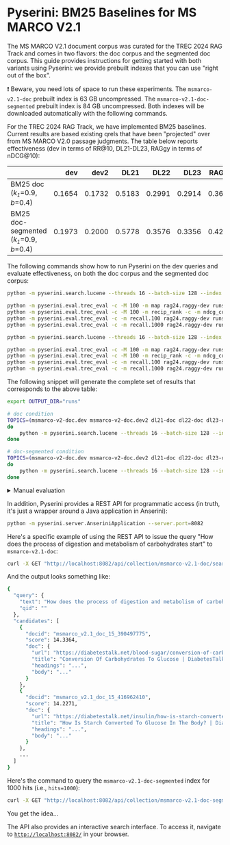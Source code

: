 # Pyserini: BM25 Baselines for MS MARCO V2.1

The MS MARCO V2.1 document corpus was curated for the TREC 2024 RAG Track and comes in two flavors: the doc corpus and the segmented doc corpus.
This guide provides instructions for getting started with both variants using Pyserini: we provide prebuilt indexes that you can use "right out of the box".

❗ Beware, you need lots of space to run these experiments.
The `msmarco-v2.1-doc` prebuilt index is 63 GB uncompressed.
The `msmarco-v2.1-doc-segmented` prebuilt index is 84 GB uncompressed.
Both indexes will be downloaded automatically with the following commands.

For the TREC 2024 RAG Track, we have implemented BM25 baselines.
Current results are based existing qrels that have been "projected" over from MS MARCO V2.0 passage judgments.
The table below reports effectiveness (dev in terms of RR@10, DL21-DL23, RAGgy in terms of nDCG@10):

|                                                                            |    dev |   dev2 |   DL21 |   DL22 |   DL23 |  RAGgy |
|:---------------------------------------------------------------------------|-------:|-------:|-------:|-------:|-------:|-------:|
| BM25 doc (<i>k<sub><small>1</small></sub></i>=0.9, <i>b</i>=0.4)           | 0.1654 | 0.1732 | 0.5183 | 0.2991 | 0.2914 | 0.3631 |
| BM25 doc-segmented (<i>k<sub><small>1</small></sub></i>=0.9, <i>b</i>=0.4) | 0.1973 | 0.2000 | 0.5778 | 0.3576 | 0.3356 | 0.4227 |

The following commands show how to run Pyserini on the dev queries and evaluate effectiveness, on both the doc corpus and the segmented doc corpus:

```bash
python -m pyserini.search.lucene --threads 16 --batch-size 128 --index msmarco-v2.1-doc --topics rag24.raggy-dev --output runs/run.msmarco-v2.1-doc.dev.txt --bm25

python -m pyserini.eval.trec_eval -c -M 100 -m map rag24.raggy-dev runs/run.msmarco-v2.1-doc.dev.txt
python -m pyserini.eval.trec_eval -c -M 100 -m recip_rank -c -m ndcg_cut.10 rag24.raggy-dev runs/run.msmarco-v2.1-doc.dev.txt
python -m pyserini.eval.trec_eval -c -m recall.100 rag24.raggy-dev runs/run.msmarco-v2.1-doc.dev.txt
python -m pyserini.eval.trec_eval -c -m recall.1000 rag24.raggy-dev runs/run.msmarco-v2.1-doc.dev.txt

python -m pyserini.search.lucene --threads 16 --batch-size 128 --index msmarco-v2.1-doc-segmented --topics rag24.raggy-dev --output runs/run.msmarco-v2.1-doc-segmented.dev.txt --bm25 --hits 10000 --max-passage-hits 1000 --max-passage

python -m pyserini.eval.trec_eval -c -M 100 -m map rag24.raggy-dev runs/run.msmarco-v2.1-doc-segmented.dev.txt
python -m pyserini.eval.trec_eval -c -M 100 -m recip_rank -c -m ndcg_cut.10 rag24.raggy-dev runs/run.msmarco-v2.1-doc-segmented.dev.txt
python -m pyserini.eval.trec_eval -c -m recall.100 rag24.raggy-dev runs/run.msmarco-v2.1-doc-segmented.dev.txt
python -m pyserini.eval.trec_eval -c -m recall.1000 rag24.raggy-dev runs/run.msmarco-v2.1-doc-segmented.dev.txt
```

The following snippet will generate the complete set of results that corresponds to the above table:

```bash
export OUTPUT_DIR="runs"

# doc condition
TOPICS=(msmarco-v2-doc.dev msmarco-v2-doc.dev2 dl21-doc dl22-doc dl23-doc rag24.raggy-dev); for t in "${TOPICS[@]}"
do
    python -m pyserini.search.lucene --threads 16 --batch-size 128 --index msmarco-v2.1-doc --topics $t --output $OUTPUT_DIR/run.msmarco-v2.1.doc.${t}.txt --bm25
done

# doc-segmented condition
TOPICS=(msmarco-v2-doc.dev msmarco-v2-doc.dev2 dl21-doc dl22-doc dl23-doc rag24.raggy-dev); for t in "${TOPICS[@]}"
do
    python -m pyserini.search.lucene --threads 16 --batch-size 128 --index msmarco-v2.1-doc-segmented --topics $t --output $OUTPUT_DIR/run.msmarco-v2.1.doc-segmented.${t}.txt --bm25 --hits 10000 --max-passage-hits 1000 --max-passage
done
```

<details>
<summary>Manual evaluation</summary>

Here's the snippet of code to perform the evaluation of all runs above:

```bash
# doc condition
python -m pyserini.eval.trec_eval -c -M 100 -m recip_rank msmarco-v2.1-doc.dev $OUTPUT_DIR/run.msmarco-v2.1.doc.msmarco-v2-doc.dev.txt
python -m pyserini.eval.trec_eval -c -M 100 -m recip_rank msmarco-v2.1-doc.dev2 $OUTPUT_DIR/run.msmarco-v2.1.doc.msmarco-v2-doc.dev2.txt
echo ''
python -m pyserini.eval.trec_eval -c -M 100 -m map dl21-doc-msmarco-v2.1 $OUTPUT_DIR/run.msmarco-v2.1.doc.dl21-doc.txt
python -m pyserini.eval.trec_eval -c -M 100 -m recip_rank -c -m ndcg_cut.10 dl21-doc-msmarco-v2.1 $OUTPUT_DIR/run.msmarco-v2.1.doc.dl21-doc.txt
python -m pyserini.eval.trec_eval -c -m recall.100 dl21-doc-msmarco-v2.1 $OUTPUT_DIR/run.msmarco-v2.1.doc.dl21-doc.txt
python -m pyserini.eval.trec_eval -c -m recall.1000 dl21-doc-msmarco-v2.1 $OUTPUT_DIR/run.msmarco-v2.1.doc.dl21-doc.txt
echo ''
python -m pyserini.eval.trec_eval -c -M 100 -m map dl22-doc-msmarco-v2.1 $OUTPUT_DIR/run.msmarco-v2.1.doc.dl22-doc.txt
python -m pyserini.eval.trec_eval -c -M 100 -m recip_rank -c -m ndcg_cut.10 dl22-doc-msmarco-v2.1 $OUTPUT_DIR/run.msmarco-v2.1.doc.dl22-doc.txt
python -m pyserini.eval.trec_eval -c -m recall.100 dl22-doc-msmarco-v2.1 $OUTPUT_DIR/run.msmarco-v2.1.doc.dl22-doc.txt
python -m pyserini.eval.trec_eval -c -m recall.1000 dl22-doc-msmarco-v2.1 $OUTPUT_DIR/run.msmarco-v2.1.doc.dl22-doc.txt
echo ''
python -m pyserini.eval.trec_eval -c -M 100 -m map dl23-doc-msmarco-v2.1 $OUTPUT_DIR/run.msmarco-v2.1.doc.dl23-doc.txt
python -m pyserini.eval.trec_eval -c -M 100 -m recip_rank -c -m ndcg_cut.10 dl23-doc-msmarco-v2.1 $OUTPUT_DIR/run.msmarco-v2.1.doc.dl23-doc.txt
python -m pyserini.eval.trec_eval -c -m recall.100 dl23-doc-msmarco-v2.1 $OUTPUT_DIR/run.msmarco-v2.1.doc.dl23-doc.txt
python -m pyserini.eval.trec_eval -c -m recall.1000 dl23-doc-msmarco-v2.1 $OUTPUT_DIR/run.msmarco-v2.1.doc.dl23-doc.txt
echo ''
python -m pyserini.eval.trec_eval -c -M 100 -m map rag24.raggy-dev $OUTPUT_DIR/run.msmarco-v2.1.doc.rag24.raggy-dev.txt
python -m pyserini.eval.trec_eval -c -M 100 -m recip_rank -c -m ndcg_cut.10 rag24.raggy-dev $OUTPUT_DIR/run.msmarco-v2.1.doc.rag24.raggy-dev.txt
python -m pyserini.eval.trec_eval -c -m recall.100 rag24.raggy-dev $OUTPUT_DIR/run.msmarco-v2.1.doc.rag24.raggy-dev.txt
python -m pyserini.eval.trec_eval -c -m recall.1000 rag24.raggy-dev $OUTPUT_DIR/run.msmarco-v2.1.doc.rag24.raggy-dev.txt

# doc-segmented condition
python -m pyserini.eval.trec_eval -c -M 100 -m recip_rank msmarco-v2.1-doc.dev $OUTPUT_DIR/run.msmarco-v2.1.doc-segmented.msmarco-v2-doc.dev.txt
python -m pyserini.eval.trec_eval -c -M 100 -m recip_rank msmarco-v2.1-doc.dev2 $OUTPUT_DIR/run.msmarco-v2.1.doc-segmented.msmarco-v2-doc.dev2.txt
echo ''
python -m pyserini.eval.trec_eval -c -M 100 -m map dl21-doc-msmarco-v2.1 $OUTPUT_DIR/run.msmarco-v2.1.doc-segmented.dl21-doc.txt
python -m pyserini.eval.trec_eval -c -M 100 -m recip_rank -c -m ndcg_cut.10 dl21-doc-msmarco-v2.1 $OUTPUT_DIR/run.msmarco-v2.1.doc-segmented.dl21-doc.txt
python -m pyserini.eval.trec_eval -c -m recall.100 dl21-doc-msmarco-v2.1 $OUTPUT_DIR/run.msmarco-v2.1.doc-segmented.dl21-doc.txt
python -m pyserini.eval.trec_eval -c -m recall.1000 dl21-doc-msmarco-v2.1 $OUTPUT_DIR/run.msmarco-v2.1.doc-segmented.dl21-doc.txt
echo ''
python -m pyserini.eval.trec_eval -c -M 100 -m map dl22-doc-msmarco-v2.1 $OUTPUT_DIR/run.msmarco-v2.1.doc-segmented.dl22-doc.txt
python -m pyserini.eval.trec_eval -c -M 100 -m recip_rank -c -m ndcg_cut.10 dl22-doc-msmarco-v2.1 $OUTPUT_DIR/run.msmarco-v2.1.doc-segmented.dl22-doc.txt
python -m pyserini.eval.trec_eval -c -m recall.100 dl22-doc-msmarco-v2.1 $OUTPUT_DIR/run.msmarco-v2.1.doc-segmented.dl22-doc.txt
python -m pyserini.eval.trec_eval -c -m recall.1000 dl22-doc-msmarco-v2.1 $OUTPUT_DIR/run.msmarco-v2.1.doc-segmented.dl22-doc.txt
echo ''
python -m pyserini.eval.trec_eval -c -M 100 -m map dl23-doc-msmarco-v2.1 $OUTPUT_DIR/run.msmarco-v2.1.doc-segmented.dl23-doc.txt
python -m pyserini.eval.trec_eval -c -M 100 -m recip_rank -c -m ndcg_cut.10 dl23-doc-msmarco-v2.1 $OUTPUT_DIR/run.msmarco-v2.1.doc-segmented.dl23-doc.txt
python -m pyserini.eval.trec_eval -c -m recall.100 dl23-doc-msmarco-v2.1 $OUTPUT_DIR/run.msmarco-v2.1.doc-segmented.dl23-doc.txt
python -m pyserini.eval.trec_eval -c -m recall.1000 dl23-doc-msmarco-v2.1 $OUTPUT_DIR/run.msmarco-v2.1.doc-segmented.dl23-doc.txt
echo ''
python -m pyserini.eval.trec_eval -c -M 100 -m map rag24.raggy-dev $OUTPUT_DIR/run.msmarco-v2.1.doc-segmented.rag24.raggy-dev.txt
python -m pyserini.eval.trec_eval -c -M 100 -m recip_rank -c -m ndcg_cut.10 rag24.raggy-dev $OUTPUT_DIR/run.msmarco-v2.1.doc-segmented.rag24.raggy-dev.txt
python -m pyserini.eval.trec_eval -c -m recall.100 rag24.raggy-dev $OUTPUT_DIR/run.msmarco-v2.1.doc-segmented.rag24.raggy-dev.txt
python -m pyserini.eval.trec_eval -c -m recall.1000 rag24.raggy-dev $OUTPUT_DIR/run.msmarco-v2.1.doc-segmented.rag24.raggy-dev.txt
```

And these are the complete set of expected scores:

```
# doc condition
recip_rank            	all	0.1654
recip_rank            	all	0.1732

map                   	all	0.2281
recip_rank            	all	0.8466
ndcg_cut_10           	all	0.5183
recall_100            	all	0.3502
recall_1000           	all	0.6915

map                   	all	0.0841
recip_rank            	all	0.6623
ndcg_cut_10           	all	0.2991
recall_100            	all	0.1866
recall_1000           	all	0.4254

map                   	all	0.1089
recip_rank            	all	0.5783
ndcg_cut_10           	all	0.2914
recall_100            	all	0.2604
recall_1000           	all	0.5383

map                   	all	0.1251
recip_rank            	all	0.7060
ndcg_cut_10           	all	0.3631
recall_100            	all	0.2433
recall_1000           	all	0.5317

# doc-segmented condition
recip_rank            	all	0.1973
recip_rank            	all	0.2000

map                   	all	0.2609
recip_rank            	all	0.9026
ndcg_cut_10           	all	0.5778
recall_100            	all	0.3811
recall_1000           	all	0.7115

map                   	all	0.1079
recip_rank            	all	0.7213
ndcg_cut_10           	all	0.3576
recall_100            	all	0.2330
recall_1000           	all	0.4790

map                   	all	0.1391
recip_rank            	all	0.6519
ndcg_cut_10           	all	0.3356
recall_100            	all	0.3049
recall_1000           	all	0.5852

map                   	all	0.1561
recip_rank            	all	0.7465
ndcg_cut_10           	all	0.4227
recall_100            	all	0.2807
recall_1000           	all	0.5745
```

</details>

In addition, Pyserini provides a REST API for programmatic access (in truth, it's just a wrapper around a Java application in Anserini):

```bash
python -m pyserini.server.AnseriniApplication --server.port=8082
```

Here's a specific example of using the REST API to issue the query "How does the process of digestion and metabolism of carbohydrates start" to `msmarco-v2.1-doc`:

```bash
curl -X GET "http://localhost:8082/api/collection/msmarco-v2.1-doc/search?query=How%20does%20the%20process%20of%20digestion%20and%20metabolism%20of%20carbohydrates%20start" 
```

And the output looks something like:

```bash
{
  "query": {
    "text": "How does the process of digestion and metabolism of carbohydrates start",
    "qid": ""
  },
  "candidates": [
    {
      "docid": "msmarco_v2.1_doc_15_390497775",
      "score": 14.3364,
      "doc": {
        "url": "https://diabetestalk.net/blood-sugar/conversion-of-carbohydrates-to-glucose",
        "title": "Conversion Of Carbohydrates To Glucose | DiabetesTalk.Net",
        "headings": "...",
        "body": "..."
      }
    },
    {
      "docid": "msmarco_v2.1_doc_15_416962410",
      "score": 14.2271,
      "doc": {
        "url": "https://diabetestalk.net/insulin/how-is-starch-converted-to-glucose-in-the-body",
        "title": "How Is Starch Converted To Glucose In The Body? | DiabetesTalk.Net",
        "headings": "...",
        "body": "..."
      }
    },
    ...
  ]
}
```

Here's the command to query the `msmarco-v2.1-doc-segmented` index for 1000 hits (i.e., `hits=1000`):

```bash
curl -X GET "http://localhost:8082/api/collection/msmarco-v2.1-doc-segmented/search?query=How%20does%20the%20process%20of%20digestion%20and%20metabolism%20of%20carbohydrates%20start&hits=1000" 
```

You get the idea...

The API also provides an interactive search interface.
To access it, navigate to [`http://localhost:8082/`](http://localhost:8082/) in your browser.
